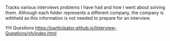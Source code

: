 Tracks various interviews problems I have had and how I went about solving them.  Although each folder represents a different company, the company is withheld as this information is not needed to prepare for an interview.

YH Questions
https://participator.github.io/Interview-Questions/yh/index.html
